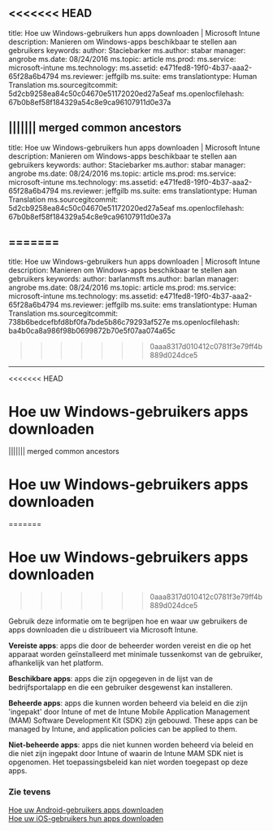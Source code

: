 <<<<<<< HEAD
---
title: Hoe uw Windows-gebruikers hun apps downloaden | Microsoft Intune
description: Manieren om Windows-apps beschikbaar te stellen aan gebruikers
keywords: 
author: Staciebarker
ms.author: stabar
manager: angrobe
ms.date: 08/24/2016
ms.topic: article
ms.prod: 
ms.service: microsoft-intune
ms.technology: 
ms.assetid: e471fed8-19f0-4b37-aaa2-65f28a6b4794
ms.reviewer: jeffgilb
ms.suite: ems
translationtype: Human Translation
ms.sourcegitcommit: 5d2cb9258ea84c50c04670e51172020ed27a5eaf
ms.openlocfilehash: 67b0b8ef58f184329a54c8e9ca96107911d0e37a

||||||| merged common ancestors
---
title: Hoe uw Windows-gebruikers hun apps downloaden | Microsoft Intune
description: Manieren om Windows-apps beschikbaar te stellen aan gebruikers
keywords: 
author: Staciebarker
ms.author: stabar
manager: angrobe
ms.date: 08/24/2016
ms.topic: article
ms.prod: 
ms.service: microsoft-intune
ms.technology: 
ms.assetid: e471fed8-19f0-4b37-aaa2-65f28a6b4794
ms.reviewer: jeffgilb
ms.suite: ems
translationtype: Human Translation
ms.sourcegitcommit: 5d2cb9258ea84c50c04670e51172020ed27a5eaf
ms.openlocfilehash: 67b0b8ef58f184329a54c8e9ca96107911d0e37a

=======
---
title: Hoe uw Windows-gebruikers hun apps downloaden | Microsoft Intune
description: Manieren om Windows-apps beschikbaar te stellen aan gebruikers
keywords: 
author: barlanmsft
ms.author: barlan
manager: angrobe
ms.date: 08/24/2016
ms.topic: article
ms.prod: 
ms.service: microsoft-intune
ms.technology: 
ms.assetid: e471fed8-19f0-4b37-aaa2-65f28a6b4794
ms.reviewer: jeffgilb
ms.suite: ems
translationtype: Human Translation
ms.sourcegitcommit: 738b6bedcefbfd8bf0fa7bde5b86c79293af527e
ms.openlocfilehash: ba4b0ca8a986f98b0699872b70e5f07aa074a65c

>>>>>>> 0aaa8317d010412c0781f3e79ff4b889d024dce5

---

<<<<<<< HEAD

# Hoe uw Windows-gebruikers apps downloaden
||||||| merged common ancestors

# Hoe uw Windows-gebruikers apps downloaden
=======

# <a name="how-your-windows-users-get-their-apps"></a>Hoe uw Windows-gebruikers apps downloaden
>>>>>>> 0aaa8317d010412c0781f3e79ff4b889d024dce5

Gebruik deze informatie om te begrijpen hoe en waar uw gebruikers de apps downloaden die u distribueert via Microsoft Intune.

**Vereiste apps**: apps die door de beheerder worden vereist en die op het apparaat worden geïnstalleerd met minimale tussenkomst van de gebruiker, afhankelijk van het platform.

**Beschikbare apps**: apps die zijn opgegeven in de lijst van de bedrijfsportalapp en die een gebruiker desgewenst kan installeren.

**Beheerde apps**: apps die kunnen worden beheerd via beleid en die zijn 'ingepakt' door Intune of met de Intune Mobile Application Management (MAM) Software Development Kit (SDK) zijn gebouwd. These apps can be managed by Intune, and application policies can be applied to them.

**Niet-beheerde apps**: apps die niet kunnen worden beheerd via beleid en die niet zijn ingepakt door Intune of waarin de Intune MAM SDK niet is opgenomen. Het toepassingsbeleid kan niet worden toegepast op deze apps.

### <a name="see-also"></a>Zie tevens
[Hoe uw Android-gebruikers apps downloaden](how-your-android-users-get-their-apps.md)</br>
[Hoe uw iOS-gebruikers hun apps downloaden](how-your-ios-users-get-their-apps.md)



<!--HONumber=Nov16_HO1-->


